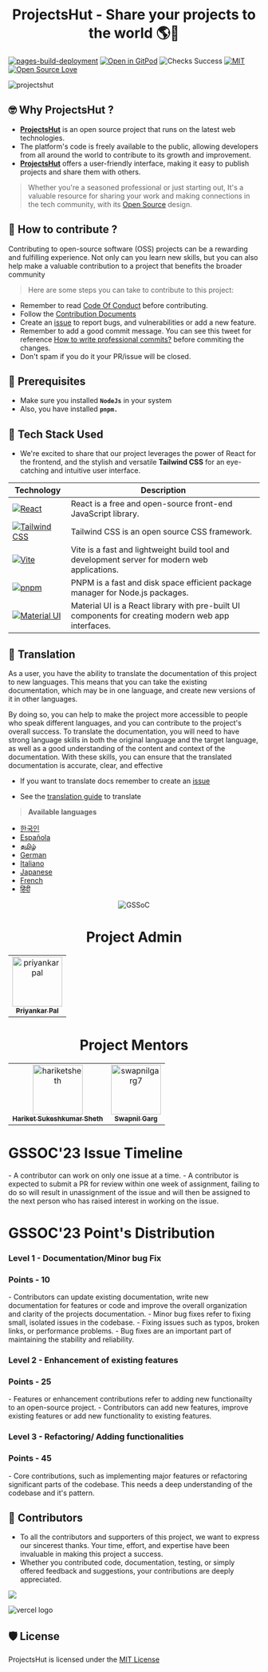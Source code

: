 <h1 align="center"> ProjectsHut - Share your projects to the world 🌎🌈</h1>

[![pages-build-deployment](https://github.com/priyankarpal/ProjectsHut/actions/workflows/pages/pages-build-deployment/badge.svg?branch=main)](https://github.com/priyankarpal/ProjectsHut/actions/workflows/pages/pages-build-deployment) [![Open in GitPod](https://img.shields.io/badge/Gitpod-Ready--to--Code-blue?logo=gitpod)](https://gitpod.io/#https://github.com/priyankarpal/ProjectsHut) ![Checks Success](https://badgen.net/github/checks/node-formidable/node-formidable) [![MIT](https://badgen.net/badge/license/MIT/blue)](https://github.com/priyankarpal/ProjectsHut/blob/main/LICENSE)
[![Open Source Love](https://badges.frapsoft.com/os/v1/open-source.png?v=103)](https://github.com/ellerbrock/open-source-badges/)

![projectshut](https://user-images.githubusercontent.com/88102392/235369195-189ad8cd-31df-4099-8b99-3efac3056651.png)

## 🤓 Why ProjectsHut ?

- **[ProjectsHut](https://projectshut.vercel.app)** is an open source project that runs on the latest web technologies.
- The platform's code is freely available to the public, allowing developers from all around the world to contribute to its growth and improvement.
- **[ProjectsHut](https://projectshut.vercel.app)** offers a user-friendly interface, making it easy to publish projects and share them with others.

> Whether you're a seasoned professional or just starting out, It's a valuable resource for sharing your work and making connections in the tech community, with its [Open Source](https://opensource.guide) design.

## 🤔 How to contribute ?

Contributing to open-source software (OSS) projects can be a rewarding and fulfilling experience. Not only can you learn new skills, but you can also help make a valuable contribution to a project that benefits the broader community

> Here are some steps you can take to contribute to this project:

- Remember to read [Code Of Conduct](https://github.com/priyankarpal/ProjectsHut/blob/main/CODE_OF_CONDUCT.md) before contributing.
- Follow the [Contribution Documents](/contributing.md)
- Create an [issue](https://github.com/priyankarpal/ProjectsHut/issues/new/choose) to report bugs, and vulnerabilities or add a new feature.
- Remember to add a good commit message. You can see this tweet for reference [How to write professional commits?](https://twitter.com/Priyankarpal/status/1638403157863673859) before commiting the changes.
- Don't spam if you do it your PR/issue will be closed.

## 🤏 Prerequisites

- Make sure you installed **`NodeJs`** in your system
- Also, you have installed **`pnpm.`**

## 🧰 Tech Stack Used

- We're excited to share that our project leverages the power of React for the frontend, and the stylish and versatile **Tailwind CSS** for an eye-catching and intuitive user interface.

| Technology                                                                                                                                           | Description                                                                                         |
| ---------------------------------------------------------------------------------------------------------------------------------------------------- | --------------------------------------------------------------------------------------------------- |
| [![React](https://img.shields.io/badge/-React-blue?style=flat-square&logo=react&logoColor=white)](https://reactjs.org/)                              | React is a free and open-source front-end JavaScript library.                                       |
| [![Tailwind CSS](https://img.shields.io/badge/-Tailwind%20CSS-38B2AC?style=flat-square&logo=tailwind-css&logoColor=white)](https://tailwindcss.com/) | Tailwind CSS is an open source CSS framework.                                                       |
| [![Vite](https://img.shields.io/static/v1?style=for-the-badge&message=Vite&color=646CFF&logo=Vite&logoColor=FFFFFF&label=)](https://vitejs.dev/)     | Vite is a fast and lightweight build tool and development server for modern web applications.       |
| [![pnpm](https://img.shields.io/static/v1?style=for-the-badge&message=pnpm&color=222222&logo=pnpm&logoColor=F69220&label=)](https://pnpm.io/)        | PNPM is a fast and disk space efficient package manager for Node.js packages.                       |
| [![Material UI](https://img.shields.io/badge/-Material_UI-0081CB?logo=Material-UI&logoColor=white&style=for-the-badge)](https://mui.com/)            | Material UI is a React library with pre-built UI components for creating modern web app interfaces. |

## 📙 Translation

As a user, you have the ability to translate the documentation of this project to new languages. This means that you can take the existing documentation, which may be in one language, and create new versions of it in other languages.

By doing so, you can help to make the project more accessible to people who speak different languages, and you can contribute to the project's overall success. To translate the documentation, you will need to have strong language skills in both the original language and the target language, as well as a good understanding of the content and context of the documentation. With these skills, you can ensure that the translated documentation is accurate, clear, and effective

- If you want to translate docs remember to create an [issue](https://github.com/priyankarpal/ProjectsHut/issues/new?assignees=&labels=Translate&template=translation-.md&title=+Translate)

- See the [translation guide](https://github.com/priyankarpal/ProjectsHut/blob/main/translations/translation_guide.md) to translate

> **Available languages**

- [한국인](https://github.com/priyankarpal/ProjectsHut/tree/main/translations/Korean)
- [Española](https://github.com/priyankarpal/ProjectsHut/tree/main/translations/Spanish)
- [தமிழ்](https://github.com/priyankarpal/ProjectsHut/tree/main/translations/Tamil)
- [German](https://github.com/priyankarpal/ProjectsHut/tree/main/translations/German)
- [Italiano](https://github.com/priyankarpal/ProjectsHut/tree/main/translations/Italian)
- [Japanese](https://github.com/priyankarpal/ProjectsHut/tree/main/translations/Japanese)
- [French](https://github.com/priyankarpal/ProjectsHut/tree/main/translations/French)
- [हिंदी](https://github.com/priyankarpal/ProjectsHut/tree/main/translations/Hindi)

<div align=center>
<img alt="GSSoC" src="https://github.com/priyankarpal/ProjectsHut/assets/88102392/0c5debf5-d414-4916-87d8-e1a710773ae3">
</div>

<h1 align=center> Project Admin </h1>
<table align=center >
        <tr>
            <td align="center"><a href="https://github.com/priyankarpal"><img alt="priyankarpal"
                        src="https://github.com/priyankarpal.png" width="100px;"><br><sub><b> Priyankar Pal
                        </b></sub></a><br></td> </a></td>

</table>

<h1 align=center> Project Mentors </h1>
<table align=center>
        <tr>
            <td align="center"><a href="https://github.com/hariketsheth"><img alt="hariketsheth"
                        src="https://github.com/hariketsheth.png" width="100px;"><br><sub><b> Hariket Sukeshkumar Sheth
                        </b></sub></a><br></td> </a></td>
            <td align="center"><a href="https://github.com/swapnilgarg7"><img alt="swapnilgarg7"
                        src="https://github.com/swapnilgarg7.png" width="100px;"><br><sub><b> Swapnil Garg
                        </b></sub></a><br></td></a></td>
</table>


<h1> GSSOC'23 Issue Timeline </h1>
- A contributor can work on only one issue at a time.   
- A contributor is expected to submit a PR for review within one week of assignment, failing to do so will result in unassignment of the issue and will then be         assigned to the next person who has raised interest in working on the issue.  


<h1> GSSOC'23 Point's Distribution </h1>
<h3> Level 1 - Documentation/Minor bug Fix </h3> 
<h3> Points - 10 </h3>
- Contributors can update existing documentation, write new documentation for features or code and improve the overall organization and clarity of the projects         documentation.   
- Minor bug fixes refer to fixing small, isolated issues in the codebase.  
- Fixing issues such as typos, broken links, or performance problems. 
- Bug fixes are an important part of maintaining the stability and reliability. 

<h3> Level 2 - Enhancement of existing features </h3>
<h3> Points - 25 </h3>
- Features or enhancement contributions refer to adding new functionailty to an open-source project.     
- Contributors can add new features, improve existing features or add new functionality to existing features.   

<h3> Level 3 - Refactoring/ Adding functionalities </h3>
<h3> Points - 45 </h3>
- Core contributions, such as implementing major features or refactoring significant parts of the codebase. This needs a deep understanding of the codebase and it's     pattern.


## 🤝 Contributors

- To all the contributors and supporters of this project, we want to express our sincerest thanks. Your time, effort, and expertise have been invaluable in making this project a success.
- Whether you contributed code, documentation, testing, or simply offered feedback and suggestions, your contributions are deeply appreciated.

<a href="https://github.com/priyankarpal/ProjectsHut/graphs/contributors">
  <img src="https://contrib.rocks/image?repo=priyankarpal/ProjectsHut" />
</a>

![vercel logo](https://camo.githubusercontent.com/37b009b52b3a9af7886f52e75cd76d1b32fef331ab1dc2108089c0ced0b7635f/68747470733a2f2f7777772e6461746f636d732d6173736574732e636f6d2f33313034392f313631383938333239372d706f77657265642d62792d76657263656c2e737667)

## 🛡️ License

ProjectsHut is licensed under the [MIT License ](https://github.com/priyankarpal/ProjectsHut/blob/main/LICENSE)
